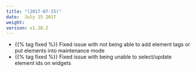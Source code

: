 ```yaml
---
title: "(2017-07-15)"
date:  July 15 2017
weight:
version: v1.18.2
---
```


- {{% tag fixed %}} Fixed issue with not being able to add element tags or put elements into maintenance mode
- {{% tag fixed %}} Fixed issue with being unable to select/update element ids on widgets
